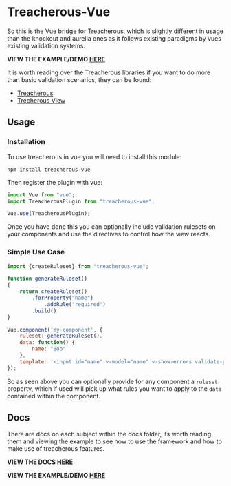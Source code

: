 # Treacherous-Vue

So this is the Vue bridge for [Treacherous](https://github.com/grofit/treacherous), which is slightly different in usage than the knockout and aurelia ones as it follows existing paradigms by vues existing validation systems.

**VIEW THE EXAMPLE/DEMO [HERE](https://rawgit.com/grofit/treacherous-vue/master/example/app.html)**

It is worth reading over the Treacherous libraries if you want to do more than basic validation scenarios, they can be found:

- [Treacherous](https://github.com/grofit/treacherous)
- [Trecherous View](https://github.com/grofit/treacherous-view)

## Usage

### Installation
To use treacherous in vue you will need to install this module:

```
npm install treacherous-vue
```

Then register the plugin with vue:

```javascript
import Vue from "vue";
import TreacherousPlugin from "treacherous-vue";

Vue.use(TreacherousPlugin);
```

Once you have done this you can optionally include validation rulesets on your components and use the directives to control how the view reacts.

### Simple Use Case

```javascript
import {createRuleset} from "treacherous-vue";

function generateRuleset()
{
    return createRuleset()
        .forProperty("name")
            .addRule("required")
        .build()
}

Vue.component('my-component', {
    ruleset: generateRuleset(),
    data: function() {
        name: "Bob"
    },
    template: '<input id="name" v-model="name" v-show-errors validate-property="name" />'
});
```

So as seen above you can optionally provide for any component a `ruleset` property, which if used will pick up what rules you want to apply to the `data` contained within the component.

## Docs

There are docs on each subject within the docs folder, its worth reading them and viewing the example to see how to use the framework and how to make use of treacherous features.

**VIEW THE DOCS [HERE](https://github.com/grofit/treacherous-vue/tree/master/docs)**

**VIEW THE EXAMPLE/DEMO [HERE](https://rawgit.com/grofit/treacherous-vue/master/example/app.html)**